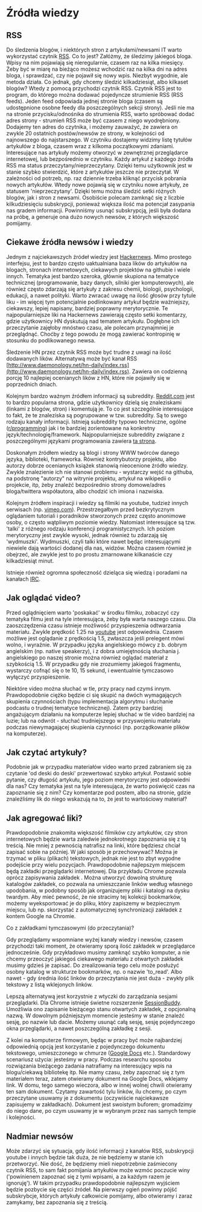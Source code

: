 # Źródła wiedzy

## RSS

Do śledzenia blogów, i niektórych stron z artykułami/newsami IT warto wykorzystać czytnik [RSS](https://en.wikipedia.org/wiki/RSS). Co to jest? Załóżmy, że śledzimy jakiegoś bloga. Wpisy na nim pojawiają się nieregularnie, czasem raz na kilka miesięcy. Żeby być w miarę na bieżąco możesz wchodzić raz na kilka dni na adres bloga, i sprawdzać, czy nie pojawił się nowy wpis. Niezbyt wygodnie, ale metoda działa. Co jednak, gdy chcemy śledzić kilkadziesiąt, albo kilkaset blogów? Wtedy z pomocą przychodzi czytnik RSS. Czytnik RSS jest to program, do którego można dodawać pojedyncze strumienie RSS (RSS feeds). Jeden feed odpowiada jednej stronie bloga (czasem są udostępnione osobne feedy dla poszczególnych sekcji strony). Jeśli nie ma na stronie przycisku/odnośnika do strumienia RSS, warto spróbować dodać adres strony - strumień RSS może być czasem z niego wyodrębniony. Dodajemy ten adres do czytnika, i możemy zauważyć, że zawiera on zwykle 20 ostatnich postów/newsów ze strony, w kolejności od najnowszego do najstarszego. W czytniku dostajemy widzimy listę tytułów artykułów z bloga, czasem wraz z kilkoma początkowymi zdaniami. Interesujące nas artykuły możemy otworzyć w zewnętrznej przeglądarce internetowej, lub bezpośrednio w czytniku. Każdy artykuł z każdego źródła RSS ma status przeczytany/nieprzeczytany. Dzięki temu użytkownik jest w stanie szybko stwierdzić, które z artykułów jeszcze nie przeczytał. W zależności od potrzeb, np. raz dziennie trzeba kliknąć przycisk pobrania nowych artykułów. Wtedy nowe pojawią się w czytniku nowe artykuły, ze statusem 'nieprzeczytany'. Dzięki temu można śledzić setki różnych blogów, jak i stron z newsami. Osobiście polecam zamknąć się z liczbie kilkudziesięciu subskrypcji, ponieważ większa ilość ma potencjał zasypania nas gradem informacji. Powinniśmy usunąć subskrypcją, jeśli była dodana na próbę, a generuje ona dużo nowych newsów, z których większość pomijamy.

## Ciekawe źródła newsów i wiedzy

Jednym z najciekawszych źródeł wiedzy jest [Hackernews](https://news.ycombinator.com/). Mimo prostego interfejsu, jest to bardzo często uaktualniana baza lików do artykułów na blogach, stronach internetowych, ciekawych projektów na githubie i wiele innych. Tematyka jest bardzo szeroka, głównie skupiona na tematyce technicznej (programowanie, bazy danych, silniki gier komputerowych), ale również często zdarzają się artykuły z zakresu chemii, biologii, psychologii, edukacji, a nawet polityki. Warto zwracać uwagę na ilość głosów przy tytule liku - im więcej tym potencjalnie podlinkowany artykuł będzie ważniejszy, ciekawszy, lepiej napisany, bardziej poprawny merytorycznie. Te najpopularniejsze liki na Hackernews zawierają często setki komentarzy, gdzie użytkownicy HN dyskutują nad tematem artykułu. Dogłębne ich przeczytanie zajęłoby mnóstwo czasu, ale polecam przynajmniej je przeglądnąć. Choćby z tego powodu że mogą zawierać kontropinię w stosunku do podlikowanego newsa.

Śledzenie HN przez czytnik RSS może być trudne z uwagi na ilość dodawanych lików. Alternatywą może być kanał RSS [http://www.daemonology.net/hn-daily/index.rss](http://www.daemonology.net/hn-daily/index.rss). Zawiera on codzienną porcję 10 najlepiej ocenianych lików z HN, które nie pojawiły się w poprzednich dniach.

Kolejnym bardzo ważnym źródłem informacji są subreddity. [Reddit.com](https://www.reddit.com/) jest to bardzo popularna strona, gdzie użytkownicy dzielą się znaleziskami (linkami z blogów, stron) i komentują je. To co jest szczególnie interesujące to fakt, że te znaleziska są pogrupowane w tzw. subreddity. Są to swego rodzaju kanały informacji. Istnieją subreddity typowo techniczne, ogólne ([r/programming](https://www.reddit.com/r/programming/)) jak i te bardziej zorientowane na konkretny język/technologię/framework. Najpopularniejsze subreddity związane z poszczególnymi językami programowania zawiera [ta strona](https://www.reddit.com/r/programming/wiki/faq#wiki_what_language_reddits_are_there.3F).

Doskonałym źródłem wiedzy są blogi i strony WWW twórców danego języka, biblioteki, frameworka. Również kontrybutorzy projektu, albo autorzy dobrze ocenianych książek stanowią nieocenione źródło wiedzy. Zwykle znalezienie ich nie stanowi problemu - wystarczy wejść na githuba, na podstronę "autorzy" na witrynie projektu, artykuł na wikipedii o projekcie, itp, żeby znaleźć bezpośrednio strony domowe/adres bloga/twittera współautora, albo chodzić ich imiona i nazwiska.

Kolejnym źródłem inspiracji i wiedzy są filmiki na youtube, tudzież innych serwisach (np. [vimeo.com](https://vimeo.com/)). Przestrzegałbym przed bezkrytycznym oglądaniem tutoriali i poradników stworzonych przez często anonimowe osoby, o często wątpliwym poziomie wiedzy. Natomiast interesujące są tzw. 'talki' z różnego rodzaju konferencji programistycznych. Ich poziom merytoryczny jest zwykle wysoki, jednak również tu zdarzają się 'wydmuszki'. Wydmuszki, czyli talki które nawet będąc interesującymi niewiele dają wartości dodanej dla nas, widzów. Można czasem również je obejrzeć, ale zwykle jest to po prostu zmarnowane kilkanaście czy kilkadziesiąt minut.

Istnieje również ogromna społeczność dzieląca się wiedzą i poradami na kanałach [IRC](https://en.wikipedia.org/wiki/Internet_Relay_Chat).

## Jak oglądać video?

Przed oglądnięciem warto 'poskakać' w środku filmiku, zobaczyć czy tematyka filmu jest na tyle interesująca, żeby była warta naszego czasu. Dla zaoszczędzenia czasu istnieje możliwość przyspieszenia odtwarzania materiału. Zwykle prędkość 1.25 na [youtube](https://www.youtube.com/) jest odpowiednia. Czasem możliwe jest oglądanie z prędkością 1.5, zwłaszcza jeśli prelegent mówi wolno, i wyraźnie. W przypadku języka angielskiego mówcy z b. dobrym angielskim (np. native speakerzy), i z dobra umiejętnością słuchania j. angielskiego po naszej stronie można również oglądać materiał z szybkością 1.5. W przypadku gdy nie zrozumiemy jakiegoś fragmentu, wystarczy cofnąć się o te 10, 15 sekund, i ewentualnie tymczasowo wyłączyć przyspieszenie.

Niektóre video można słuchać w tle, przy pracy nad czymś innym. Prawdopodobnie ciężko będzie ci się skupić na dwóch wymagających skupienia czynnościach (typu implementacja algorytmu i słuchanie podcastu o trudnej tematyce technicznej). Zatem przy bardziej angażującym działaniu na komputerze lepiej słuchać w tle video bardziej na luzie; lub na odwrót - słuchać trudniejszego w przyswojeniu materiału podczas niewymagającej skupienia czynności (np. porządkowanie plików na komputerze).

## Jak czytać artykuły?

Podobnie jak w przypadku materiałów video warto przed zabraniem się za czytanie 'od deski do deski' przewertować szybko artykuł. Postawić sobie pytanie, czy długość artykułu, jego poziom merytoryczny jest odpowiedni dla nas? Czy tematyka jest na tyle interesująca, że warto poświęcić czas na zapoznanie się z nim? Czy komentarze pod postem, albo na stronie, gdzie znaleźliśmy lik do niego wskazują na to, że jest to wartościowy materiał?

## Jak agregować liki?

Prawdopodobnie znakomita większość filmików czy artykułów, czy stron internetowych będzie warta zaledwie jednokrotnego zapoznania się z tą treścią. Nie mniej z pewnością natrafisz na linki, które będziesz chciał zapisać sobie na później. W jaki sposób je przechowywać? Można je trzymać w pliku (plikach) tekstowych, jednak nie jest to zbyt wygodne podejście przy wielu pozycjach. Prawdopodobnie najlepszym miejscem będą zakładki przeglądarki internetowej. Dla przykładu Chrome pozwala oprócz zapisywania zakładek . Można utworzyć dowolną strukturę katalogów zakładek, co pozwala na umieszczanie linków według własnego upodobania, w podobny sposób jak organizujemy pliki i katalogi na dysku twardym. Aby mieć pewność, że nie stracimy tej kolekcji bookmarków, możemy wyeksportować je do pliku, który zapiszemy w bezpiecznym miejscu, lub np. skorzystać z automatycznej synchronizacji zakładek z kontem Google na Chromie.

Co z zakładkami tymczasowymi (do przeczytania)?

Gdy przeglądamy wspomniane wyżej kanały wiedzy i newsów, czasem przychodzi taki moment, że otwieramy sporą ilość zakładek w przeglądarce jednocześnie. Gdy przykładowo musimy zamknąć szybko komputer, a nie chcemy przeoczyć jakiegoś ciekawego materiału z otwartych zakładek musimy gdzieś je zapisać. Do zrealizowania tego celu może posłużyć osobny katalog w strukturze bookmarków, np. o nazwie 'to_read'. Albo nawet - gdy średnia ilość linków do przeczytania nie jest duża - zwykły plik tekstowy z listą wklejonych linków.

Lepszą alternatywą jest korzystnie z wtyczki do zarządzania sesjami przeglądarki. Dla Chrome istnieje świetne rozszerzenie [SessionBuddy](https://chrome.google.com/webstore/detail/session-buddy/edacconmaakjimmfgnblocblbcdcpbko). Umożliwia ono zapisanie bieżącego stanu otwartych zakładek, z opcjonalną nazwą. W dowolnym późniejszym momencie jesteśmy w stanie znaleźć sesję, po nazwie lub dacie. Możemy usunąć całą sesję, sesję pojedynczego okna przeglądarki, a nawet poszczególną zakładkę z sesji.

Z kolei na komputerze firmowym, będąc w pracy być może najbardziej odpowiednią opcją jest korzystanie z pojedynczego dokumentu tekstowego, umieszczonego w chmurze ([Google Docs](https://docs.google.com) etc.). Standardowy scenariusz użycia: jesteśmy w pracy. Podczas researchu sposobu rozwiązania bieżącego zadania natrafiamy na interesujący wpis na blogu/ciekawą bibliotekę itp. Nie mamy czasu, żeby zapoznać się z tym materiałem teraz, zatem otwieramy dokument na Google Docs, wklejamy link. W domu, tego samego wieczora, albo w innej wolnej chwili otwieramy ten sam dokument. Czytamy zawartość tylu linków, ilu chcemy, po czym przeczytane usuwamy je z dokumentu (oczywiście najciekawsze zapisujemy w zakładkach). Dokument jest swoistym buforem; gromadzimy do niego dane, po czym usuwamy je w wybranym przez nas samych tempie i kolejności.

## Nadmiar newsów

Może zdarzyć się sytuacja, gdy ilość informacji z kanałów RSS, subskrypcji youtube i innych będzie tak duża, że nie będziemy w stanie ich przetworzyć. Nie dość, że będziemy mieli niepotrzebnie zaśmiecony czytnik RSS, to sam fakt pomijania artykułów może wzmóc poczucie winy ('powinienem zapoznać się z tymi wpisami, a za każdym razem je ignoruję'). W takim przypadku prawdopodobnie najlepszym wyjściem będzie pozbycie się części źródeł. Na pierwszy ogień powinny pójść subskrybcje, których artykuły całkowicie pomijamy, albo otwieramy i zaraz zamykamy, bez zapoznania się z treścią.
